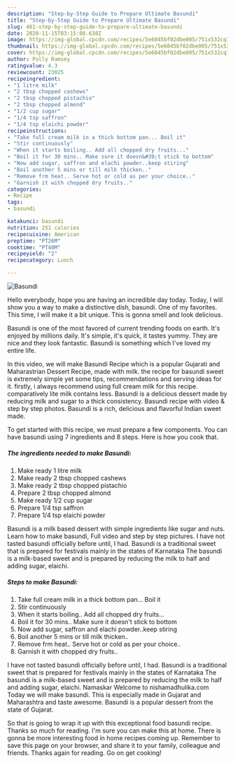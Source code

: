 ```yaml
---
description: "Step-by-Step Guide to Prepare Ultimate Basundi"
title: "Step-by-Step Guide to Prepare Ultimate Basundi"
slug: 461-step-by-step-guide-to-prepare-ultimate-basundi
date: 2020-11-15T03:15:08.638Z
image: https://img-global.cpcdn.com/recipes/5e6845bf02dbe005/751x532cq70/basundi-recipe-main-photo.jpg
thumbnail: https://img-global.cpcdn.com/recipes/5e6845bf02dbe005/751x532cq70/basundi-recipe-main-photo.jpg
cover: https://img-global.cpcdn.com/recipes/5e6845bf02dbe005/751x532cq70/basundi-recipe-main-photo.jpg
author: Polly Ramsey
ratingvalue: 4.3
reviewcount: 23025
recipeingredient:
- "1 litre milk"
- "2 tbsp chopped cashews"
- "2 tbsp chopped pistachio"
- "2 tbsp chopped almond"
- "1/2 cup sugar"
- "1/4 tsp saffron"
- "1/4 tsp elaichi powder"
recipeinstructions:
- "Take full cream milk in a thick bottom pan... Boil it"
- "Stir continuously"
- "When it starts boiling.. Add all chopped dry fruits..."
- "Boil it for 30 mins.. Make sure it doesn&#39;t stick to bottom"
- "Now add sugar, saffron and elachi powder..keep stiring"
- "Boil another 5 mins or till milk thicken.."
- "Remove frm heat.. Serve hot or cold as per your choice.."
- "Garnish it with chopped dry fruits.."
categories:
- Recipe
tags:
- basundi

katakunci: basundi 
nutrition: 251 calories
recipecuisine: American
preptime: "PT26M"
cooktime: "PT40M"
recipeyield: "2"
recipecategory: Lunch

---
```



![Basundi](https://img-global.cpcdn.com/recipes/5e6845bf02dbe005/751x532cq70/basundi-recipe-main-photo.jpg)

Hello everybody, hope you are having an incredible day today. Today, I will show you a way to make a distinctive dish, basundi. One of my favorites. This time, I will make it a bit unique. This is gonna smell and look delicious.

Basundi is one of the most favored of current trending foods on earth. It's enjoyed by millions daily. It's simple, it's quick, it tastes yummy. They are nice and they look fantastic. Basundi is something which I've loved my entire life.

In this video, we will make Basundi Recipe which is a popular Gujarati and Maharastrian Dessert Recipe, made with milk. the recipe for basundi sweet is extremely simple yet some tips, recommendations and serving ideas for it. firstly, i always recommend using full cream milk for this recipe. comparatively lite milk contains less. Basundi is a delicious dessert made by reducing milk and sugar to a thick consistency. Basundi recipe with video &amp; step by step photos. Basundi is a rich, delicious and flavorful Indian sweet made.


To get started with this recipe, we must prepare a few components. You can have basundi using 7 ingredients and 8 steps. Here is how you cook that.

<!--inarticleads1-->

##### The ingredients needed to make Basundi:

1. Make ready 1 litre milk
1. Make ready 2 tbsp chopped cashews
1. Make ready 2 tbsp chopped pistachio
1. Prepare 2 tbsp chopped almond
1. Make ready 1/2 cup sugar
1. Prepare 1/4 tsp saffron
1. Prepare 1/4 tsp elaichi powder


Basundi is a milk based dessert with simple ingredients like sugar and nuts. Learn how to make basundi, Full video and step by step pictures. I have not tasted basundi officially before until, I had. Basundi is a traditional sweet that is prepared for festivals mainly in the states of Karnataka The basundi is a milk-based sweet and is prepared by reducing the milk to half and adding sugar, elaichi. 

<!--inarticleads2-->

##### Steps to make Basundi:

1. Take full cream milk in a thick bottom pan... Boil it
1. Stir continuously
1. When it starts boiling.. Add all chopped dry fruits...
1. Boil it for 30 mins.. Make sure it doesn&#39;t stick to bottom
1. Now add sugar, saffron and elachi powder..keep stiring
1. Boil another 5 mins or till milk thicken..
1. Remove frm heat.. Serve hot or cold as per your choice..
1. Garnish it with chopped dry fruits..


I have not tasted basundi officially before until, I had. Basundi is a traditional sweet that is prepared for festivals mainly in the states of Karnataka The basundi is a milk-based sweet and is prepared by reducing the milk to half and adding sugar, elaichi. Namaskar Welcome to nishamadhulika.com Today we will make basundi. This is especially made in Gujarat and Maharashtra and taste awesome. Basundi is a popular dessert from the state of Gujarat. 

So that is going to wrap it up with this exceptional food basundi recipe. Thanks so much for reading. I'm sure you can make this at home. There is gonna be more interesting food in home recipes coming up. Remember to save this page on your browser, and share it to your family, colleague and friends. Thanks again for reading. Go on get cooking!
